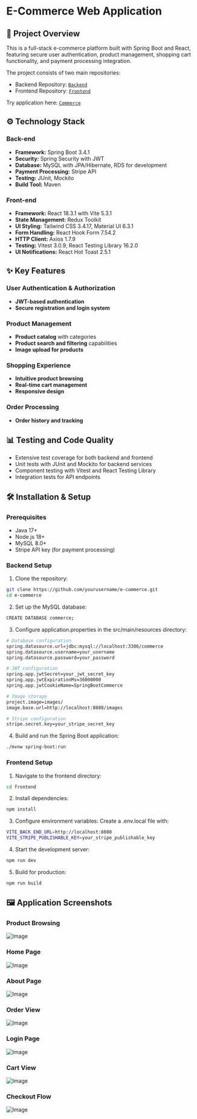 # E-Commerce Web Application

## 🎯 Project Overview
This is a full-stack e-commerce platform built with Spring Boot and React, featuring secure user authentication, product management, shopping cart functionality, and payment processing integration.

The project consists of two main repositories:
- Backend Repository: [`Backend`][backend]
- Frontend Repository: [`Frontend`][frontend]

Try application here:
[`Commerce`][demo]

[backend]: https://github.com/Kyoka-run/Commerce-Backend
[frontend]: https://github.com/Kyoka-run/Commerce-Frontend
[demo]: http://kyoka-ecommerce.s3-website-eu-west-1.amazonaws.com/

## ⚙️ Technology Stack

### Back-end
- **Framework:** Spring Boot 3.4.1
- **Security:** Spring Security with JWT
- **Database:** MySQL with JPA/Hibernate, RDS for development
- **Payment Processing:** Stripe API
- **Testing:** JUnit, Mockito
- **Build Tool:** Maven

### Front-end
- **Framework:** React 18.3.1 with Vite 5.3.1
- **State Management:** Redux Toolkit
- **UI Styling:** Tailwind CSS 3.4.17, Material UI 6.3.1
- **Form Handling:** React Hook Form 7.54.2
- **HTTP Client:** Axios 1.7.9
- **Testing:** Vitest 3.0.9, React Testing Library 16.2.0
- **UI Notifications:** React Hot Toast 2.5.1

## ✨ Key Features

### User Authentication & Authorization
- **JWT-based authentication**
- **Secure registration and login system**

### Product Management
- **Product catalog** with categories
- **Product search and filtering** capabilities
- **Image upload for products**

### Shopping Experience
- **Intuitive product browsing**
- **Real-time cart management**
- **Responsive design**

### Order Processing
- **Order history and tracking**


## 📊 Testing and Code Quality

- Extensive test coverage for both backend and frontend
- Unit tests with JUnit and Mockito for backend services
- Component testing with Vitest and React Testing Library
- Integration tests for API endpoints

## 🛠️ Installation & Setup

### Prerequisites
- Java 17+
- Node.js 18+
- MySQL 8.0+
- Stripe API key (for payment processing)

### Backend Setup
1. Clone the repository:
```bash
git clone https://github.com/yourusername/e-commerce.git
cd e-commerce
```
2. Set up the MySQL database:
```bash
CREATE DATABASE commerce;
```
3. Configure application.properties in the src/main/resources directory:
```bash
# Database configuration
spring.datasource.url=jdbc:mysql://localhost:3306/commerce
spring.datasource.username=your_username
spring.datasource.password=your_password

# JWT configuration
spring.app.jwtSecret=your_jwt_secret_key
spring.app.jwtExpirationMs=36000000
spring.app.jwtCookieName=SpringBootCommerce

# Image storage
project.image=images/
image.base.url=http://localhost:8080/images

# Stripe configuration
stripe.secret.key=your_stripe_secret_key
```
4. Build and run the Spring Boot application:
```bash
./mvnw spring-boot:run
```

### Frontend Setup
1. Navigate to the frontend directory:
```bash
cd frontend
```
2. Install dependencies:
```bash
npm install
```
3. Configure environment variables:
   Create a .env.local file with:
```bash
VITE_BACK_END_URL=http://localhost:8080
VITE_STRIPE_PUBLISHABLE_KEY=your_stripe_publishable_key
```
4. Start the development server:
```bash
npm run dev
```
5. Build for production:
```bash
npm run build
```

## 🖼️ Application Screenshots

### Product Browsing
![Image](https://github.com/user-attachments/assets/37f08717-18d1-4799-8e81-7a3ad3a93023)
### Home Page
![Image](https://github.com/user-attachments/assets/844ca3a5-9cbe-4f21-ae88-f41eea781893)
### About Page
![Image](https://github.com/user-attachments/assets/405fbb02-cc80-4434-bf6d-d0fd8245b38b)
### Order View
![Image](https://github.com/user-attachments/assets/e40aadaa-da5b-455b-9dac-a7cd4a1929d7)
### Login Page
![Image](https://github.com/user-attachments/assets/5657dff1-4acf-4552-aac8-9d8393b6343a)
### Cart View
![Image](https://github.com/user-attachments/assets/5583fe96-723b-493a-b0d7-c3dc117356df)
### Checkout Flow
![Image](https://github.com/user-attachments/assets/3fae4245-376c-4d2c-963b-13663ca0ee32)

